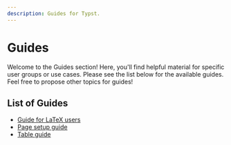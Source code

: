 ```yaml
---
description: Guides for Typst.
---
```


# Guides
Welcome to the Guides section! Here, you'll find helpful material for specific
user groups or use cases. Please see the list below for the available guides.
Feel free to propose other topics for guides!

## List of Guides
- [Guide for LaTeX users]($guides/guide-for-latex-users)
- [Page setup guide]($guides/page-setup-guide)
- [Table guide]($guides/table-guide)
